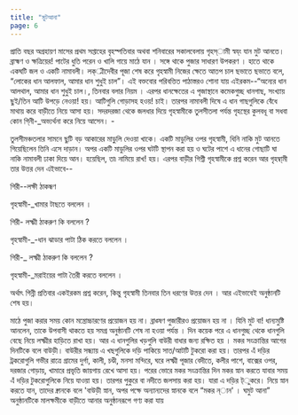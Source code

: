 ```yaml
---
title: "মুটআনা"
page: 6
---
```

প্রাতি বছর অগ্রহায়ণ মাসের প্রথম সপ্তাহের বৃহস্পতিবার অথবা শনিবারের সকালবেলায় গৃহস্ামী স্বয্ং যান মুট আনতে। ব্রাহ্মণ ও ক্ষত্রিয়ের! পাটের ধুতি পরেন ও খালি গায়ে মাঠে যান । সঙ্গে থাকে পুজার সাধারণ উপকরণ । হাতে থাকে একঘটি জল ও একটি নামাবলী। লক্্মীদেবীর পূজা শেষ করে গৃহস্বামী নিজের ক্ষেতে আতপ চাল ছভাতে ছভাতে বলে, “লোকের ধান আলফাল, আমার ধান শুধুই চাল”। এই বক্তবোর পরিবত্তিত পাঠাস্তরও শোনা যায় এইরকম--“অন্যের ধান আলথাল, আমার ধান শুধুই চাল।, তিনবার বলার নিয়ম । এরপর ধানক্ষেতের এ পৃজাস্থানে কমেকগুচ্ছ ধানগাছ, সংখ্যায় ছুই/তিন আটি উপড়ে নেওয়া! হয়। আটিগুলি গোড়াসহ হওয়! চাই। তারপর নামাবলী দিষে এ ধান গাছগুলিকে বেঁধে মাথায় করে বাড়ীতে নিয়ে আসা হয়। সদরদরজা থেকে জলধার দিয়ে গৃহস্বামীকে তুলসীতলা পর্যন্ত গৃহস্থের কুলবধূ বা সধবা কোন গি্নী-_অভ্যর্থনা করে নিয়ে আসেন। -

তুলসীমঞ্চতলার সামনে ছুটি বড় আকারের মাড়ুলি দেওয়া খাকে। একটি মাডুলির ওপর গৃহস্বামী, ধিনি নাকি মুট আনতে গিয়েছিলেন তিনি এসে দাড়ান। অপর একটি মাডুলির ওপর ঘটটি স্থাপন করা হয় ও ঘটের পাশে এ ধানের গোছাটি ঘা নাকি নামাবলী ঢাকা দিয়ে আন। হয়েছিল, তা৷ নামিয়ে রাখ! হয়। এরপর বাড়ীর গিশ্নী গৃহস্বামীকে প্রশ্ন করেন আর গৃহম্বা্মী তার উত্তর দেন এইভাবে--

গিরী--লক্ষী ঠাকন্ধণ

গৃহস্বামী-_খামার টাছতে বললেন ।

গিরী- লক্ষ্মী ঠাকরুণ কি বললেন ?

গৃহস্বামী-_-ধান ঝাডার পাটা ঠিক করতে বললেন ।

গিরী-_ লক্ষ্মী ঠাকরুণ কি বললেন ?

গৃহস্বামী-_মরাইয়ের পাটা তৈরী করতে বললেন ।

অর্থাৎ গিন্নী প্রতিবার একইরকম প্রশ্ন করেন, কিন্তু গৃহস্বামী তিনবার তিন ধরণের উত্তর দেন । আর এইভাবেই অনুষ্ঠানটি শেষ হয়।

মাঠে পুজা করার সময় কোন মন্ত্রোচ্চারণের প্রয়োজন হয় না। ব্রাঙ্ষণ পুজারীরও প্রয়োজন হয় না । যিনি মুট বা! ধান্যমুষ্টি আনলেন, তাকে উপবাসী থাকতে হয় সমগ্র অনুষ্ঠানটি শেষ না হওয়া পর্যন্ত । দিন কয়েক পরে এ ধানগুচ্ছ থেকে ধানগুলি বেছে নিয়ে লক্ষ্মীর হাড়িতে রাখা হয়। আর এ ধানগুলির খড়গুলি বাউরী বাধার জন্য রক্ষিত হয় । মকর সংক্রান্তির আগের দিনটিকে বলে বাউড়ী। বাউরীর সন্ধ্যায় এ খছগুলিকে দড়ি পাকিয়ে সাত/আটটি টুকরো করা হয়। তারপর এঁ দড়ির ট্রকরোগুলি গভীর রাত্রে গ্রামের দুর্গা, কালী, চণ্ডী, মনসা মন্দিরে, ঘরে লক্ষ্মী পূজার বেদীতে, কলীর পাশে, বাক্সের ওপর, দরজার গোড়ায়, খামারে প্রভৃতি জায়গায় রেখে আসা হয়। পরের ভোরে মকর সংক্রান্তির দিন মকর স্নান করতে যাবার সময় এঁ দড়ির টুকরোগুলিকে নিয়ে যাওয়া হয়। তারপর পুকুরে বা নদীতে জলসায় করা হয়। যারা এ দড়ির ট্ুকরে। নিয়ে স্নান করতে যান, তাদের ক্নানকে বলে 'বাউড়ী স্নান, অপর পক্ষে অন্যান্যদের স্নানকে বলে “মকর ন্ান' । ঘমুট আনা” অনুষ্ঠানটিকে মালক্ষমীকে বাড়ীতে আনার অনুষ্ঠানরূপে গণ্য করা যায়